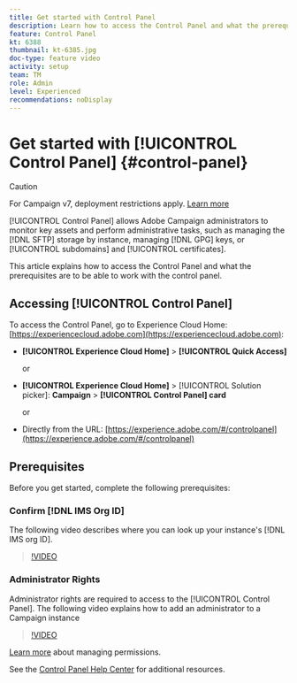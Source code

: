 ```yaml
---
title: Get started with Control Panel
description: Learn how to access the Control Panel and what the prerequisites are to be able to work with the control panel.
feature: Control Panel
kt: 6388
thumbnail: kt-6385.jpg
doc-type: feature video
activity: setup
team: TM
role: Admin
level: Experienced
recommendations: noDisplay
---
```


# Get started with [!UICONTROL Control Panel] {#control-panel}

>[!CAUTION]
> For Campaign v7, deployment restrictions apply. [Learn more](https://experienceleague.adobe.com/docs/control-panel/using/faq.html?lang=en#v7-restrictions)

[!UICONTROL Control Panel] allows Adobe Campaign administrators to monitor key assets and perform administrative tasks, such as managing the [!DNL SFTP] storage by instance, managing [!DNL GPG] keys, or [!UICONTROL subdomains] and [!UICONTROL certificates].

This article explains how to access the Control Panel and what the prerequisites are to be able to work with the control panel.

## Accessing [!UICONTROL Control Panel]

To access the Control Panel, go to Experience Cloud Home: [https://experiencecloud.adobe.com](https://experiencecloud.adobe.com):

* **[!UICONTROL Experience Cloud Home]** > **[!UICONTROL Quick Access]**
  
  or
* **[!UICONTROL Experience Cloud Home]**  > [!UICONTROL Solution picker]: **Campaign** > **[!UICONTROL Control Panel] card**
  
  or

* Directly from the URL: [https://experience.adobe.com/#/controlpanel](https://experience.adobe.com/#/controlpanel)

## Prerequisites

Before you get started, complete the following prerequisites:

### Confirm [!DNL IMS Org ID]

The following video describes where you can look up your instance's [!DNL IMS org ID].

>[!VIDEO](https://video.tv.adobe.com/v/27183?quality=12)

### Administrator Rights

Administrator rights are required to access to the [!UICONTROL Control Panel].
The following video explains how to add an administrator to a Campaign instance

>[!VIDEO](https://video.tv.adobe.com/v/27147?quality=12)

[Learn more](https://experienceleague.adobe.com/docs/control-panel/using/discover-control-panel/managing-permissions.html#discover-control-panel) about managing permissions. 

See the [Control Panel Help Center](https://experienceleague.adobe.com/docs/control-panel/using/control-panel-home.html?lang=en) for additional resources.
